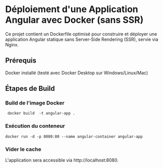 # Déploiement d'une Application Angular avec Docker (sans SSR)

Ce projet contient un Dockerfile optimisé pour construire et déployer une application Angular statique sans Server-Side Rendering (SSR), servie via Nginx.

## Prérequis

Docker installé (testé avec Docker Desktop sur Windows/Linux/Mac)

## Étapes de Build

### Build de l'image Docker

```` docker build  -t angular-app .````

### Exécution du conteneur

````docker run -d -p 8080:80 --name angular-container angular-app````

### Vider le cache 



L'application sera accessible via http://localhost:8080.

